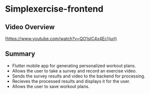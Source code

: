 # Simplexercise-frontend
## Video Overview
[https://www.youtube.com/watch?v=QO1sIC4x4Ec](url)
## Summary
- Flutter mobile app for generating personalized workout plans.
- Allows the user to take a survey and record an exercise video.
- Sends the survey results and video to the backend for processing.
- Recieves the processed results and displays it for the user.
- Allows the user to save workout plans.
